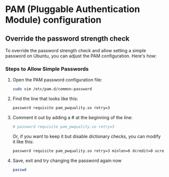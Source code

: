 # PAM (Pluggable Authentication Module) configuration

## Override the password strength check

To override the password strength check and allow setting a simple password on Ubuntu, you can adjust the PAM configuration.
Here's how:

### Steps to Allow Simple Passwords

1. Open the PAM password configuration file:

    ```bash
    sudo vim /etc/pam.d/common-password
    ```

2. Find the line that looks like this:

    ```bash
    password requisite pam_pwquality.so retry=3
    ```

3. Comment it out by adding a # at the beginning of the line:

    ```bash
    # password requisite pam_pwquality.so retry=3
    ```

    Or, if you want to keep it but disable dictionary checks, you can modify it like this:

    ```bash
    password requisite pam_pwquality.so retry=3 minlen=6 dcredit=0 ucredit=0 ocredit=0 lcredit=0 dictcheck=0
    ```

4. Save, exit and try changing the password again now

    ```bash
    passwd
    ```

